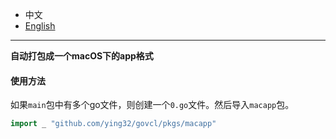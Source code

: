 * 中文   
* [English](README.en-US.md)   

----

**自动打包成一个macOS下的app格式**

#### 使用方法

如果`main`包中有多个go文件，则创建一个`0.go`文件。然后导入`macapp`包。

```go
import _ "github.com/ying32/govcl/pkgs/macapp"
```
